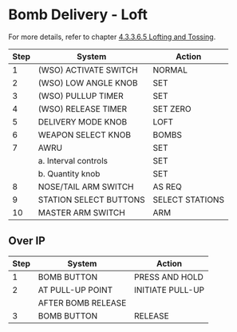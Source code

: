 # Bomb Delivery - Loft

For more details, refer to chapter [4.3.3.6.5 Lofting and Tossing](../../stores/air_to_ground/bombs/employment/lofting_tossing.md).

| Step | System                 | Action          |
| ---- | ---------------------- | --------------- |
| 1    | (WSO) ACTIVATE SWITCH  | NORMAL          |
| 2    | (WSO) LOW ANGLE KNOB   | SET             |
| 3    | (WSO) PULLUP TIMER     | SET             |
| 4    | (WSO) RELEASE TIMER    | SET ZERO        |
| 5    | DELIVERY MODE KNOB     | LOFT            |
| 6    | WEAPON SELECT KNOB     | BOMBS           |
| 7    | AWRU                   | SET             |
|      | a. Interval controls   | SET             |
|      | b. Quantity knob       | SET             |
| 8    | NOSE/TAIL ARM SWITCH   | AS REQ          |
| 9    | STATION SELECT BUTTONS | SELECT STATIONS |
| 10   | MASTER ARM SWITCH      | ARM             |

## Over IP

| Step | System             | Action           |
| ---- | ------------------ | ---------------- |
| 1    | BOMB BUTTON        | PRESS AND HOLD   |
| 2    | AT PULL-UP POINT   | INITIATE PULL-UP |
|      | AFTER BOMB RELEASE |                  |
| 3    | BOMB BUTTON        | RELEASE          |
